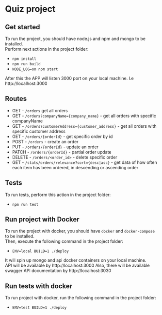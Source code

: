 # Quiz project

## Get started

To run the project, you should have node.js and npm and mongo to be installed.    
Perform next actions in the project folder:   

- `npm install`
- `npm run build`
- `NODE_LOG=on npm start`

After this the APP will listen 3000 port on your local machine. I.e http://localhost:3000

## Routes

- GET - `/orders` get all orders
- GET - `/orders?companyName={company_name}` - get all orders with specific companyName
- GET - `/orders?customerAddress={customer_address}` - get all orders with specific customer address
- GET - `/orders/{orderId}` - get specific order by id
- POST - `/orders` - create an order
- PUT - `/orders/{orderId}` - update an order
- PATCH - `/orders/{orderId}` - partial order update
- DELETE - `/orders/<order_id>` - delete specific order
- GET - `/stats/orders/relevance?sort={desc|asc}` - get data of how often each item has been ordered, in descending or ascending order

## Tests

To run tests, perform this action in the project folder:

- `npm run test`

## Run project with Docker

To run the project with docker, you should have `docker` and `docker-compose` to be installed.   
Then, execute the following command in the project folder:

- `ENV=local BUILD=1 ./deploy`

It will spin up mongo and api docker containers on your local machine.    
API will be available by http://localhost:3000
Also, there will be available swagger API documentation by http://localhost:3030

## Run tests with docker

To run project with docker, run the following command in the project folder:

- `ENV=test BUILD=1 ./deploy`
